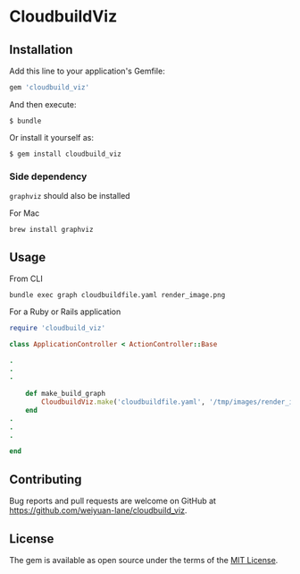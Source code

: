 # CloudbuildViz


## Installation

Add this line to your application's Gemfile:

```ruby
gem 'cloudbuild_viz'
```

And then execute:

    $ bundle

Or install it yourself as:

    $ gem install cloudbuild_viz

### Side dependency
`graphviz` should also be installed

For Mac
```
brew install graphviz
```

## Usage

From CLI
```
bundle exec graph cloudbuildfile.yaml render_image.png
```

For a Ruby or Rails application
```ruby
require 'cloudbuild_viz'

class ApplicationController < ActionController::Base

.
.
.
	
    def make_build_graph
        CloudbuildViz.make('cloudbuildfile.yaml', '/tmp/images/render_image.png')
    end
.
.
.

end
```

## Contributing

Bug reports and pull requests are welcome on GitHub at https://github.com/weiyuan-lane/cloudbuild_viz.

## License

The gem is available as open source under the terms of the [MIT License](https://opensource.org/licenses/MIT).
